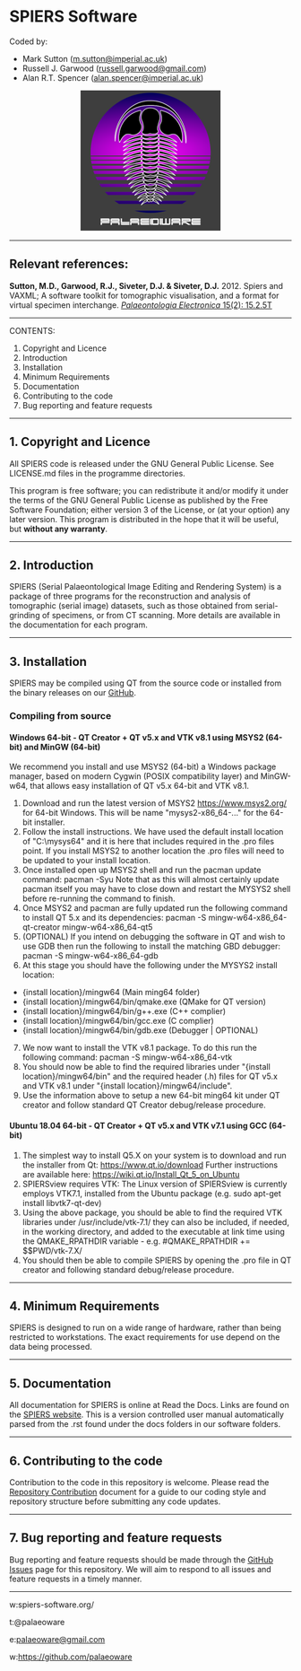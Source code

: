 # SPIERS Software

Coded by:

 - Mark Sutton (m.sutton@imperial.ac.uk)
 - Russell J. Garwood (russell.garwood@gmail.com)
 - Alan R.T. Spencer (alan.spencer@imperial.ac.uk)

<p align="center">
  <img width="250" height="250" src="./resources/palaeoware_logo_square.png">
</p>

______

## Relevant references:
<b>Sutton, M.D., Garwood, R.J., Siveter, D.J. &amp; Siveter, D.J.</b> 2012. Spiers and VAXML; A software toolkit for tomographic visualisation, and a format for virtual specimen interchange. <a href="http://palaeo-electronica.org/content/issue-2-2012-technical-articles/226-virtual-palaeontology-toolkit"><i>Palaeontologia Electronica</i> 15(2): 15.2.5T</a>

_____


CONTENTS:

1. Copyright and Licence
2. Introduction
3. Installation
4. Minimum Requirements
5. Documentation
6. Contributing to the code
7. Bug reporting and feature requests

_____

## 1. Copyright and Licence

All SPIERS code is released under the GNU General Public License. See LICENSE.md files in the programme directories.

This program is free software; you can redistribute it and/or modify it under the terms of the GNU General Public License as published by the Free Software Foundation; either version 3 of the License, or (at your option) any later version. This program is distributed in the hope that it will be useful, but **without any warranty**.

_____

## 2. Introduction

SPIERS (Serial Palaeontological Image Editing and Rendering System) is a package of three programs for the reconstruction and analysis of tomographic (serial image) datasets, such as those obtained from serial-grinding of specimens, or from CT scanning. More details are available in the documentation for each program.
______

## 3. Installation

SPIERS may be compiled using QT from the source code or installed from the binary releases on our [GitHub](https://github.com/palaeoware).

### Compiling from source

#### Windows 64-bit - QT Creator + QT v5.x and VTK v8.1 using MSYS2 (64-bit) and MinGW (64-bit)
We recommend you install and use MSYS2 (64-bit) a Windows package manager, based on modern Cygwin (POSIX compatibility layer) and MinGW-w64, that allows easy installation of QT v5.x 64-bit and VTK v8.1.

1. Download and run the latest version of MSYS2 https://www.msys2.org/ for 64-bit Windows. This will be name "mysys2-x86_64-..." for the 64-bit installer.
2. Follow the install instructions. We have used the default install location of "C:\mysys64\" and it is here that includes required in the .pro files point. If you install MSYS2 to another location the .pro files will need to be updated to your install location.
3. Once installed open up MSYS2 shell and run the pacman update command: pacman -Syu Note that as this will almost certainly update pacman itself you may have to close down and restart the MYSYS2 shell before re-running the command to finish.
4. Once MSYS2 and pacman are fully updated run the following command to install QT 5.x and its dependencies: pacman -S mingw-w64-x86_64-qt-creator mingw-w64-x86_64-qt5
5. (OPTIONAL) If you intend on debugging the software in QT and wish to use GDB then run the following to install the matching GBD debugger: pacman -S mingw-w64-x86_64-gdb
6. At this stage you should have the following under the MYSYS2 install location:
- {install location}/mingw64 (Main ming64 folder)
- {install location}/mingw64/bin/qmake.exe (QMake for QT version)
- {install location}/mingw64/bin/g++.exe (C++ complier)
- {install location}/mingw64/bin/gcc.exe (C complier)
- {install location}/mingw64/bin/gdb.exe (Debugger | OPTIONAL)
7. We now want to install the VTK v8.1 package. To do this run the following command: pacman -S mingw-w64-x86_64-vtk
8. You should now be able to find the required libraries under "{install location}/mingw64/bin" and the required header (.h) files for QT v5.x and VTK v8.1 under "{install location}/mingw64/include".
9. Use the information above to setup a new 64-bit ming64 kit under QT creator and follow standard QT Creator debug/release procedure.

#### Ubuntu 18.04 64-bit - QT Creator + QT v5.x and VTK v7.1 using GCC (64-bit)

1. The simplest way to install Q5.X on your system is to download and run the installer from Qt: https://www.qt.io/download Further instructions are available here: https://wiki.qt.io/Install_Qt_5_on_Ubuntu
2. SPIERSview requires VTK: The Linux version of SPIERSview is currently employs VTK7.1, installed from the Ubuntu package (e.g. sudo apt-get install libvtk7-qt-dev)
3. Using the above package, you should be able to find the required VTK libraries under /usr/include/vtk-7.1/ they can also be included, if needed, in the working directory, and added to the executable at link time using the QMAKE_RPATHDIR variable - e.g. #QMAKE_RPATHDIR += $$PWD/vtk-7.X/
4. You should then be able to compile SPIERS by opening the .pro file in QT creator and following standard debug/release procedure.

_____

## 4. Minimum Requirements

SPIERS is designed to run on a wide range of hardware, rather than being restricted to workstations. The exact requirements for use depend on the data being processed.

_____

## 5. Documentation

All documentation for SPIERS is online at Read the Docs. Links are found on the [SPIERS website](https://spiers-software.org/). This is a version controlled user manual automatically parsed from the .rst found under the docs folders in our software folders.

_____

## 6. Contributing to the code

Contribution to the code in this repository is welcome. Please read the [Repository Contribution](https://github.com/palaeoware/repoconventions)  document for a guide to our coding style and repository structure before submitting any code updates.

_____


## 7. Bug reporting and feature requests

Bug reporting and feature requests should be made through the [GitHub Issues](../../issues) page for this repository. We will aim to respond to all issues and feature requests in a timely manner.

_____

w:spiers-software.org/

t:@palaeoware

e:palaeoware@gmail.com

w:https://github.com/palaeoware
